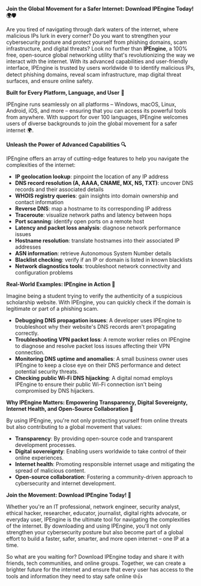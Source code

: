 **Join the Global Movement for a Safer Internet: Download IPEngine Today! 🌍🛡️**

Are you tired of navigating through dark waters of the internet, where malicious IPs lurk in every corner? Do you want to strengthen your cybersecurity posture and protect yourself from phishing domains, scam infrastructure, and digital threats? Look no further than **IPEngine**, a 100% free, open-source global networking utility that's revolutionizing the way we interact with the internet. With its advanced capabilities and user-friendly interface, IPEngine is trusted by users worldwide 🌐 to identify malicious IPs, detect phishing domains, reveal scam infrastructure, map digital threat surfaces, and ensure online safety.

**Built for Every Platform, Language, and User** 📡

IPEngine runs seamlessly on all platforms – Windows, macOS, Linux, Android, iOS, and more – ensuring that you can access its powerful tools from anywhere. With support for over 100 languages, IPEngine welcomes users of diverse backgrounds to join the global movement for a safer internet 🌍.

**Unleash the Power of Advanced Capabilities 🔍**

IPEngine offers an array of cutting-edge features to help you navigate the complexities of the internet:

*   **IP geolocation lookup**: pinpoint the location of any IP address
*   **DNS record resolution (A, AAAA, CNAME, MX, NS, TXT)**: uncover DNS records and their associated details
*   **WHOIS registry queries**: gain insights into domain ownership and contact information
*   **Reverse DNS**: map a hostname to its corresponding IP address
*   **Traceroute**: visualize network paths and latency between hops
*   **Port scanning**: identify open ports on a remote host
*   **Latency and packet loss analysis**: diagnose network performance issues
*   **Hostname resolution**: translate hostnames into their associated IP addresses
*   **ASN information**: retrieve Autonomous System Number details
*   **Blacklist checking**: verify if an IP or domain is listed in known blacklists
*   **Network diagnostics tools**: troubleshoot network connectivity and configuration problems

**Real-World Examples: IPEngine in Action 🚀**

Imagine being a student trying to verify the authenticity of a suspicious scholarship website. With IPEngine, you can quickly check if the domain is legitimate or part of a phishing scam.

*   **Debugging DNS propagation issues**: A developer uses IPEngine to troubleshoot why their website's DNS records aren't propagating correctly.
*   **Troubleshooting VPN packet loss**: A remote worker relies on IPEngine to diagnose and resolve packet loss issues affecting their VPN connection.
*   **Monitoring DNS uptime and anomalies**: A small business owner uses IPEngine to keep a close eye on their DNS performance and detect potential security threats.
*   **Checking public Wi-Fi DNS hijacking**: A digital nomad employs IPEngine to ensure their public Wi-Fi connection isn't being compromised by DNS hijackers.

**Why IPEngine Matters: Empowering Transparency, Digital Sovereignty, Internet Health, and Open-Source Collaboration 🔐**

By using IPEngine, you're not only protecting yourself from online threats but also contributing to a global movement that values:

*   **Transparency**: By providing open-source code and transparent development processes.
*   **Digital sovereignty**: Enabling users worldwide to take control of their online experiences.
*   **Internet health**: Promoting responsible internet usage and mitigating the spread of malicious content.
*   **Open-source collaboration**: Fostering a community-driven approach to cybersecurity and internet development.

**Join the Movement: Download IPEngine Today! 📡**

Whether you're an IT professional, network engineer, security analyst, ethical hacker, researcher, educator, journalist, digital rights advocate, or everyday user, IPEngine is the ultimate tool for navigating the complexities of the internet. By downloading and using IPEngine, you'll not only strengthen your cybersecurity posture but also become part of a global effort to build a faster, safer, smarter, and more open internet – one IP at a time.

So what are you waiting for? Download IPEngine today and share it with friends, tech communities, and online groups. Together, we can create a brighter future for the internet and ensure that every user has access to the tools and information they need to stay safe online 🌐👍